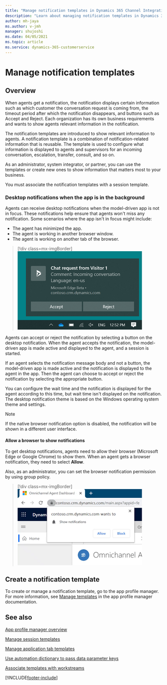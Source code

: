 ```yaml
---
title: "Manage notification templates in Dynamics 365 Channel Integration Framework version 2.0| MicrosoftDocs"
description: "Learn about managing notification templates in Dynamics 365 Channel Integration Framework version 2.0"
author: mh-jaya
ms.author: v-jmh
manager: shujoshi
ms.date: 04/05/2021
ms.topic: article
ms.service: dynamics-365-customerservice
---
```


# Manage notification templates

## Overview

When agents get a notification, the notification displays certain information such as which customer the conversation request is coming from, the timeout period after which the notification disappears, and buttons such as Accept and Reject. Each organization has its own business requirements and wants to show agents relevant information in the notification.

The notification templates are introduced to show relevant information to agents. A notification template is a combination of notification-related information that is reusable. The template is used to configure what information is displayed to agents and supervisors for an incoming conversation, escalation, transfer, consult, and so on.

As an administrator, system integrator, or partner, you can use the templates or create new ones to show information that matters most to your business.

You must associate the notification templates with a session template.

### Desktop notifications when the app is in the background

Agents can receive desktop notifications when the model-driven app is not in focus. These notifications help ensure that agents won't miss any notification. Some scenarios where the app isn't in focus might include: 

- The agent has minimized the app.
- The agent is working in another browser window.
- The agent is working on another tab of the browser.

 > [!div class=mx-imgBorder]
 > ![Desktop notification](../media/desktop-notification.png "Desktop notification")

Agents can accept or reject the notification by selecting a button on the desktop notification. When the agent accepts the notification, the model-driven app is made active and displayed to the agent, and a session is started.

If an agent selects the notification message body and not a button, the model-driven app is made active and the notification is displayed to the agent in the app. Then the agent can choose to accept or reject the notification by selecting the appropriate button.

You can configure the wait time and the notification is displayed for the agent according to this time, but wait time isn't displayed on the notification. The desktop notification theme is based on the Windows operating system theme and settings.

> [!Note]
> If the native browser notification option is disabled, the notification will be shown in a different user interface.

#### Allow a browser to show notifications

To get desktop notifications, agents need to allow their browser (Microsoft Edge or Google Chrome) to show them. When an agent gets a browser notification, they need to select **Allow**.

Also, as an administrator, you can set the browser notification permission by using group policy.

 > [!div class=mx-imgBorder]
 > ![Allow desktop notifications](../media/allow-desktop-notification.png "Allow desktop notifications")

## Create a notification template

To create or manage a notification template, go to the app profile manager. For more information, see [Manage templates](../app-profile-manager/notification-templates.md#manage-templates) in the app profile manager documentation.

## See also

[App profile manager overview](../app-profile-manager/overview.md)

[Manage session templates](session-templates-cif.md)

[Manage application tab templates](application-tab-templates-cif.md)

[Use automation dictionary to pass data parameter keys](automation-dictionary-keys-cif.md)

[Associate templates with workstreams](associate-templates-cif.md)


[!INCLUDE[footer-include](../../../includes/footer-banner.md)]
